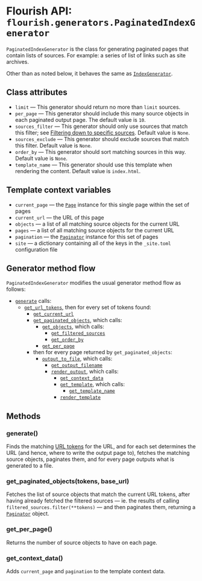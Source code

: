 # Flourish API: `flourish.generators.PaginatedIndexGenerator`

`PaginatedIndexGenerator` is the class for generating paginated pages that
contain lists of sources. For example: a series of list of links such as site
archives.

Other than as noted below, it behaves the same as
[`IndexGenerator`](/api-flourish-generators-index/).


## Class attributes

  * `limit` — This generator should return no more than `limit` sources.
  * `per_page` — This generator should include this many source objects in
    each paginated output page. The default value is `10`.
  * `sources_filter` — This generator should only use sources that match
    this filter; see
    [Filtering down to specific sources](/api-flourish/#filtering-down-to-specific-sources).
    Default value is `None`.
  * `sources_exclude` — This generator should exclude sources that match
    this filter. Default value is `None`.
  * `order_by` — This generator should sort matching sources in this way.
    Default value is `None`.
  * `template_name` — This generator should use this template when rendering
    the content. Default value is `index.html`.

## Template context variables

  * `current_page` — the [`Page`](/api-flourish-paginator/#page) instance
    for this single page within the set of pages
  * `current_url` — the URL of this page
  * `objects` — a list of all matching source objects for the current URL
  * `pages` — a list of all matching source objects for the current URL
  * `pagination` — the [`Paginator`](/api-flourish-paginator/) instance for
    this set of pages
  * `site` — a dictionary containing all of the keys in the `_site.toml`
    configuration file

## Generator method flow

`PaginatedIndexGenerator` modifies the usual generator method flow as 
follows:

  * [`generate`](#generate) calls:
      * [`get_url_tokens`](#get_url_tokens), then for every set of tokens found:
          * [`get_current_url`](#get_current_urltokens)
          * [`get_paginated_objects`](#get_paginated_objects), which calls:
              * [`get_objects`](#get_objectstokens), which calls:
                  * [`get_filtered_sources`](#get_filtered_sources)
                  * [`get_order_by`](#get_order_by)
              * [`get_per_page`](#get_per_page)
          * then for every page returned by `get_paginated_objects`:
              * [`output_to_file`](#output_to_file), which calls:
                  * [`get_output_filename`](#get_output_filename)
                  * [`render_output`](#render_output), which calls:
                      * [`get_context_data`](#get_context_data)
                      * [`get_template`](#get_template), which calls:
                          * [`get_template_name`](#get_template_name)
                      * [`render_template`](#render_templatetemplate-context_data)

## Methods

### generate()

Finds the matching [URL tokens](#get-url-tokens) for the URL, and for each set
determines the URL (and hence, where to write the output page to), fetches the
matching source objects, paginates them, and for every page outputs what is
generated to a file.

### get_paginated_objects(tokens, base_url)

Fetches the list of source objects that match the current URL tokens, after
having already fetched the filtered sources — ie. the results of calling
`filtered_sources.filter(**tokens)` — and then paginates them, returning
a [`Paginator`](/api-flourish-paginator/) object.

### get_per_page()

Returns the number of source objects to have on each page.

### get_context_data()

Adds `current_page` and `pagination` to the template context data.
